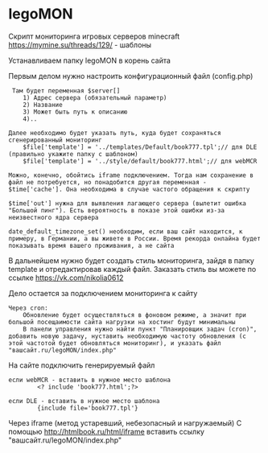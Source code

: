 # legoMON

Скрипт мониторинга игровых серверов minecraft
https://mymine.su/threads/129/ - шаблоны

 Устанавливаем папку legoMON в корень сайта

 Первым делом нужно настроить конфигурационный файл (config.php)

	 Там будет переменная $server[]
		1) Адрес сервера (обязательный параметр)
		2) Название
		3) Может быть путь к описанию
		4)..
	
	Далее необходимо будет указать путь, куда будет сохраняться сгенерированный мониторинг
		$file['template'] = '../templates/Default/book777.tpl';// для DLE (правильно укажите папку с шаблоном)
		$file['template'] = '../style/default/book777.html';// для webMCR

	Можно, конечно, обойтись iframe подключением. Тогда нам сохранение в файл не потребуется, но понадобится другая переменная - $time['cache']. Она необходима в случае частого обращения к скрипту

	$time['out'] нужна для выявления лагающего сервера (вылетит ошибка "Большой пинг"). Есть вероятность в показе этой ошибки из-за неизвестного ядра сервера

	date_default_timezone_set() необходим, если ваш сайт находится, к примеру, в Германии, а вы живете в России. Время рекорда онлайна будет показывать время вашего проживания, а не сайта


В дальнейшем нужно будет создать стиль мониторинга, зайдя в папку template и отредактировав каждый файл. Заказать стиль вы можете по ссылке https://vk.com/nikolia0612

Дело остается за подключением мониторинга к сайту

	Через cron:
		Обновление будет осуществляться в фоновом режиме, а значит при большой посещаимости сайта нагрузки на хостинг будут минимальны 
		В панели управления нужно найти пункт "Планировщик задач (cron)", добавить новую задачу, нуставить необходимую частоту обновления (с этой частотой будет обновляться мониторинг), и указать файл "вашсайт.ru/legoMON/index.php"

  На сайте подключить генерируемый файл

    если webMCR - вставить в нужное место шаблона
			<? include 'book777.html';?>
		
    если DLE - вставить в нужное место шаблона
			{include file='book777.tpl'}

  Через iframe (метод устаревший, небезопасный и нагружаемый)
    С помощью http://htmlbook.ru/html/iframe вставить ссылку "вашсайт.ru/legoMON/index.php"
